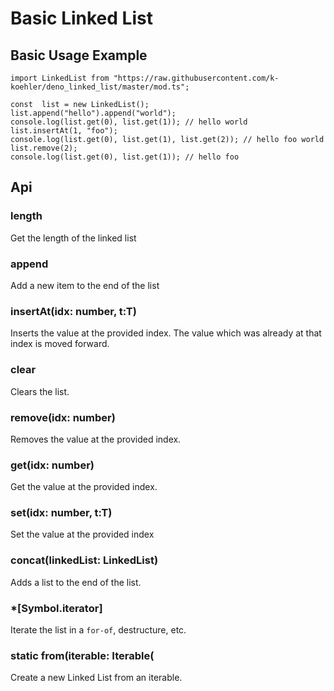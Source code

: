 # Basic Linked List

## Basic Usage Example

    import LinkedList from "https://raw.githubusercontent.com/k-koehler/deno_linked_list/master/mod.ts";

    const  list = new LinkedList();
    list.append("hello").append("world");
    console.log(list.get(0), list.get(1)); // hello world
    list.insertAt(1, "foo");
    console.log(list.get(0), list.get(1), list.get(2)); // hello foo world
    list.remove(2);
    console.log(list.get(0), list.get(1)); // hello foo

## Api

### length

Get the length of the linked list

### append

Add a new item to the end of the list

### insertAt(idx: number, t:T)

Inserts the value at the provided index. The value which was already at that index is moved forward.

### clear

Clears the list.

### remove(idx: number)

Removes the value at the provided index.

### get(idx: number)

Get the value at the provided index.

### set(idx: number, t:T)

Set the value at the provided index

### concat(linkedList: LinkedList<T>)

Adds a list to the end of the list.

### *[Symbol.iterator]

Iterate the list in a `for-of`, destructure, etc.

### static from<T>(iterable: Iterable<T>(

Create a new Linked List from an iterable.
